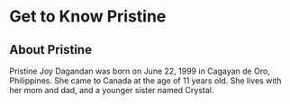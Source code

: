 # Get to Know Pristine

## About Pristine
Pristine Joy Dagandan was born on June 22, 1999 in Cagayan de Oro, Philippines. She came to Canada at the age of 11 years old. She lives with her mom and dad, and a younger sister named Crystal.
